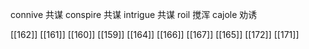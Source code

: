 




connive 共谋
conspire 共谋
intrigue 共谋
roil 搅浑
cajole 劝诱

[[162]]
[[161]]
[[160]]
[[159]]
[[164]]
[[166]]
[[167]]
[[165]]
[[172]]
[[171]]